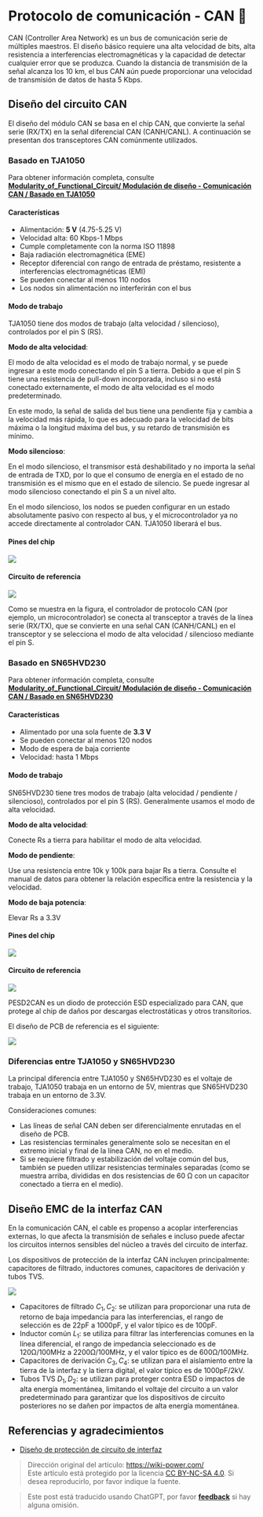 # Protocolo de comunicación - CAN 🚧

CAN (Controller Area Network) es un bus de comunicación serie de múltiples maestros. El diseño básico requiere una alta velocidad de bits, alta resistencia a interferencias electromagnéticas y la capacidad de detectar cualquier error que se produzca. Cuando la distancia de transmisión de la señal alcanza los 10 km, el bus CAN aún puede proporcionar una velocidad de transmisión de datos de hasta 5 Kbps.

## Diseño del circuito CAN

El diseño del módulo CAN se basa en el chip CAN, que convierte la señal serie (RX/TX) en la señal diferencial CAN (CANH/CANL). A continuación se presentan dos transceptores CAN comúnmente utilizados.

### Basado en TJA1050

Para obtener información completa, consulte [**Modularity_of_Functional_Circuit/ Modulación de diseño - Comunicación CAN / Basado en TJA1050**](https://github.com/linyuxuanlin/Modularity_of_Functional_Circuit/tree/master/%E6%A8%A1%E5%9D%97%E8%AE%BE%E8%AE%A1-CAN%E9%80%9A%E4%BF%A1/%E5%9F%BA%E4%BA%8ETJA1050)

#### Características

- Alimentación: **5 V** (4.75-5.25 V)
- Velocidad alta: 60 Kbps-1 Mbps
- Cumple completamente con la norma ISO 11898
- Baja radiación electromagnética (EME)
- Receptor diferencial con rango de entrada de préstamo, resistente a interferencias electromagnéticas (EMI)
- Se pueden conectar al menos 110 nodos
- Los nodos sin alimentación no interferirán con el bus

#### Modo de trabajo

TJA1050 tiene dos modos de trabajo (alta velocidad / silencioso), controlados por el pin S (RS).

**Modo de alta velocidad**:

El modo de alta velocidad es el modo de trabajo normal, y se puede ingresar a este modo conectando el pin S a tierra. Debido a que el pin S tiene una resistencia de pull-down incorporada, incluso si no está conectado externamente, el modo de alta velocidad es el modo predeterminado.

En este modo, la señal de salida del bus tiene una pendiente fija y cambia a la velocidad más rápida, lo que es adecuado para la velocidad de bits máxima o la longitud máxima del bus, y su retardo de transmisión es mínimo.

**Modo silencioso**:

En el modo silencioso, el transmisor está deshabilitado y no importa la señal de entrada de TXD, por lo que el consumo de energía en el estado de no transmisión es el mismo que en el estado de silencio. Se puede ingresar al modo silencioso conectando el pin S a un nivel alto.

En el modo silencioso, los nodos se pueden configurar en un estado absolutamente pasivo con respecto al bus, y el microcontrolador ya no accede directamente al controlador CAN. TJA1050 liberará el bus.

#### Pines del chip

![](https://img.wiki-power.com/d/wiki-media/img/20210607102222.png)

#### Circuito de referencia

![](https://img.wiki-power.com/d/wiki-media/img/20210607115611.png)

Como se muestra en la figura, el controlador de protocolo CAN (por ejemplo, un microcontrolador) se conecta al transceptor a través de la línea serie (RX/TX), que se convierte en una señal CAN (CANH/CANL) en el transceptor y se selecciona el modo de alta velocidad / silencioso mediante el pin S.

### Basado en SN65HVD230

Para obtener información completa, consulte [**Modularity_of_Functional_Circuit/ Modulación de diseño - Comunicación CAN / Basado en SN65HVD230**](https://github.com/linyuxuanlin/Modularity_of_Functional_Circuit/tree/master/%E6%A8%A1%E5%9D%97%E8%AE%BE%E8%AE%A1-CAN%E9%80%9A%E4%BF%A1/%E5%9F%BA%E4%BA%8ESN65HVD230)

#### Características

- Alimentado por una sola fuente de **3.3 V**
- Se pueden conectar al menos 120 nodos
- Modo de espera de baja corriente
- Velocidad: hasta 1 Mbps

#### Modo de trabajo

SN65HVD230 tiene tres modos de trabajo (alta velocidad / pendiente / silencioso), controlados por el pin S (RS). Generalmente usamos el modo de alta velocidad.

**Modo de alta velocidad**:

Conecte Rs a tierra para habilitar el modo de alta velocidad.

**Modo de pendiente**:

Use una resistencia entre 10k y 100k para bajar Rs a tierra. Consulte el manual de datos para obtener la relación específica entre la resistencia y la velocidad.

**Modo de baja potencia**:

Elevar Rs a 3.3V

#### Pines del chip

![](https://img.wiki-power.com/d/wiki-media/img/20210607155539.png)

#### Circuito de referencia

![](https://img.wiki-power.com/d/wiki-media/img/20210607171051.png)

PESD2CAN es un diodo de protección ESD especializado para CAN, que protege al chip de daños por descargas electrostáticas y otros transitorios.

El diseño de PCB de referencia es el siguiente:

![](https://img.wiki-power.com/d/wiki-media/img/20210607171427.png)

### Diferencias entre TJA1050 y SN65HVD230

La principal diferencia entre TJA1050 y SN65HVD230 es el voltaje de trabajo, TJA1050 trabaja en un entorno de 5V, mientras que SN65HVD230 trabaja en un entorno de 3.3V.

Consideraciones comunes:

- Las líneas de señal CAN deben ser diferencialmente enrutadas en el diseño de PCB.
- Las resistencias terminales generalmente solo se necesitan en el extremo inicial y final de la línea CAN, no en el medio.
- Si se requiere filtrado y estabilización del voltaje común del bus, también se pueden utilizar resistencias terminales separadas (como se muestra arriba, divididas en dos resistencias de 60 Ω con un capacitor conectado a tierra en el medio).

## Diseño EMC de la interfaz CAN

En la comunicación CAN, el cable es propenso a acoplar interferencias externas, lo que afecta la transmisión de señales e incluso puede afectar los circuitos internos sensibles del núcleo a través del circuito de interfaz.

Los dispositivos de protección de la interfaz CAN incluyen principalmente: capacitores de filtrado, inductores comunes, capacitores de derivación y tubos TVS.

![](https://img.wiki-power.com/d/wiki-media/img/20211220134905.png)

- Capacitores de filtrado $C_1, C_2$: se utilizan para proporcionar una ruta de retorno de baja impedancia para las interferencias, el rango de selección es de 22pF a 1000pF, y el valor típico es de 100pF.
- Inductor común $L_1$: se utiliza para filtrar las interferencias comunes en la línea diferencial, el rango de impedancia seleccionado es de 120Ω/100MHz a 2200Ω/100MHz, y el valor típico es de 600Ω/100MHz.
- Capacitores de derivación $C_3, C_4$: se utilizan para el aislamiento entre la tierra de la interfaz y la tierra digital, el valor típico es de 1000pF/2kV.
- Tubos TVS $D_1, D_2$: se utilizan para proteger contra ESD o impactos de alta energía momentánea, limitando el voltaje del circuito a un valor predeterminado para garantizar que los dispositivos de circuito posteriores no se dañen por impactos de alta energía momentánea.

## Referencias y agradecimientos

- [Diseño de protección de circuito de interfaz](https://blog.csdn.net/weixin_40877615/article/details/94381422)

> Dirección original del artículo: <https://wiki-power.com/>  
> Este artículo está protegido por la licencia [CC BY-NC-SA 4.0](https://creativecommons.org/licenses/by/4.0/deed.zh). Si desea reproducirlo, por favor indique la fuente.

> Este post está traducido usando ChatGPT, por favor [**feedback**](https://github.com/linyuxuanlin/Wiki_MkDocs/issues/new) si hay alguna omisión.
